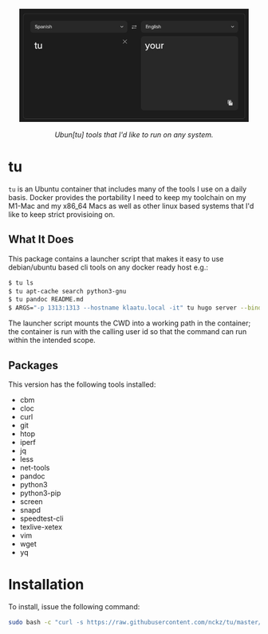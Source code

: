 <p align="center">
  <img width="460" src="./tu.png">
  </p>

<p align="center">
    <i>Ubun[tu] tools that I'd like to run on any system.</i>
</p>


# tu
`tu` is an Ubuntu container that includes many of the tools I use on a daily
basis.  Docker provides the portability I need to keep my toolchain on my
M1-Mac and my x86_64 Macs as well as other linux based systems that I'd like
to keep strict provisioing on.

## What It Does
This package contains a launcher script that makes it easy to use debian/ubuntu
based cli tools on any docker ready host e.g.:

```bash
$ tu ls
$ tu apt-cache search python3-gnu
$ tu pandoc README.md
$ ARGS="-p 1313:1313 --hostname klaatu.local -it" tu hugo server --bind '0.0.0.0' --baseURL "http://$(hostname)/"
```

The launcher script mounts the CWD into a working path in the container; the
container is run with the calling user id so that the command can run within
the intended scope.

## Packages
This version has the following tools installed:

*    cbm
*    cloc
*    curl
*    git
*    htop
*    iperf
*    jq
*    less
*    net-tools
*    pandoc
*    python3
*    python3-pip
*    screen
*    snapd
*    speedtest-cli
*    texlive-xetex
*    vim
*    wget
*    yq


# Installation
To install, issue the following command:

```bash
sudo bash -c "curl -s https://raw.githubusercontent.com/nckz/tu/master/tu > /usr/local/bin/tu && chmod a+x /usr/local/bin/tu"
```

